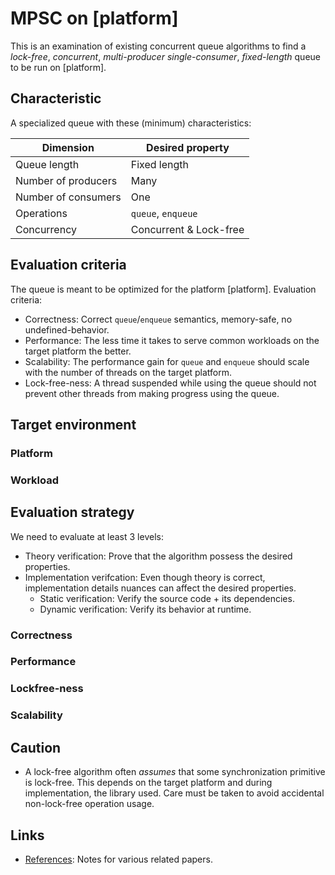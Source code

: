 # MPSC on [platform]

This is an examination of existing concurrent queue algorithms to find a *lock-free*, *concurrent*, *multi-producer single-consumer*, *fixed-length* queue to be run on [platform].

## Characteristic

A specialized queue with these (minimum) characteristics:

| Dimension           | Desired property        |
| ------------------- | ----------------------- |
| Queue length        | Fixed length            |
| Number of producers | Many                    |
| Number of consumers | One                     |
| Operations          | `queue`, `enqueue`      |
| Concurrency         | Concurrent & Lock-free  |

## Evaluation criteria

The queue is meant to be optimized for the platform [platform]. Evaluation criteria:
- Correctness: Correct `queue`/`enqueue` semantics, memory-safe, no undefined-behavior.
- Performance: The less time it takes to serve common workloads on the target platform the better.
- Scalability: The performance gain for `queue` and `enqueue` should scale with the number of threads on the target platform.
- Lock-free-ness: A thread suspended while using the queue should not prevent other threads from making progress using the queue.

## Target environment

### Platform

### Workload

## Evaluation strategy

We need to evaluate at least 3 levels:
- Theory verification: Prove that the algorithm possess the desired properties.
- Implementation verifcation: Even though theory is correct, implementation details nuances can affect the desired properties.
  - Static verification: Verify the source code + its dependencies.
  - Dynamic verification: Verify its behavior at runtime.

### Correctness

### Performance

### Lockfree-ness

### Scalability

## Caution

- A lock-free algorithm often *assumes* that some synchronization primitive is lock-free. This depends on the target platform and during implementation, the library used. Care must be taken to avoid accidental non-lock-free operation usage.

## Links

- [References](/refs/README.md): Notes for various related papers.

